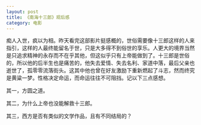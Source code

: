```yaml
---
layout: post
title: 《南海十三郎》观后感
category: 电影
---
```


痴人入世，疯以为相。昨天看完这部影片挺感概的，世俗需要像十三郎这样的人来指引，这样的人最终能留名于世，只是大多得不到俗世的享乐。人更大的境界当然是只追求精神的永存而不在乎其他，但这似乎只有上帝能做到了。十三郎是世俗的，所以他的后半生也是痛苦的，他失去爱情、失去名利、家道中落，最后父亲也逝世了，孤零零流落街头。这其中他也曾在好友激励下重新燃起了斗志，然而终究是黄粱一梦。性格决定命运，而命运往往不可阻挡。记以下三点感想。

其一，方圆之道。

其二，为什么上帝也没能解救十三郎。

其三，西方是否有类似的文学作品，且有不同结局的？


